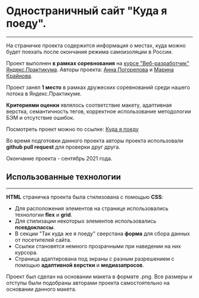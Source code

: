 # Одностраничный сайт "Куда я поеду".
---

На страничке проекта содержится информация о местах, куда можно будет поехать после окончания режима самоизоляции в России.

Проект выполнен **в рамках соревнования** на [курсе "Веб-разработчик" Яндекс.Практикума](https://practicum.yandex.ru/web).
Авторы проекта: [Анна Погорелова](https://github.com/Concinnity888) и [Марина Крайнова](https://github.com/MgKraynova).

Проект занял **1 место** в рамках дружеских соревнований среди нашего потока в Яндекс.Практикуме. 

**Критериями оценки** являлось соответствие макету, адаптивная верстка, семантичность тегов, корректное использование методологии БЭМ и отсутствие ошибок.

Посмотреть проект можно по ссылке: [Куда я поеду](https://concinnity888.github.io/kuda-ya-poedu/index.html)

Во время подготовки данного проекта авторы проекта использовали **github pull request** для проверки друг друга.

Окончание проекта - сентябрь 2021 года.

## Использованные технологии
---

**HTML** страничка проекта была стилизована с помощью **CSS**:
- Для расположения элементов на странице использовались технологии **flex** и **grid**.
-  Для стилизации некоторых элементов использовались **псевдоклассы**.
-  В секции "Так куда же я поеду" сверстана **форма** для сбора данных от посетителей сайта.
-  Ссылки становятся немного прозрачными при наведении на них курсора.
-  Страница адаптирована под экраны с разным разрешением с помощью **адаптивной верстки** и **медиазапросов**.

Проект был сделан на основании макета в формате .png. Все размеры и отступы были подобраны авторами проекта самостоятельно на основании данного макета.


